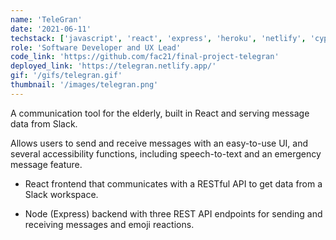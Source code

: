 ```yaml
---
name: 'TeleGran'
date: '2021-06-11'
techstack: ['javascript', 'react', 'express', 'heroku', 'netlify', 'cypress', 'styled-components']
role: 'Software Developer and UX Lead'
code_link: 'https://github.com/fac21/final-project-telegran'
deployed_link: 'https://telegran.netlify.app/'
gif: '/gifs/telegran.gif'
thumbnail: '/images/telegran.png'
---
```


A communication tool for the elderly, built in React and serving message data from Slack. 

Allows users to send and receive messages with an easy-to-use UI, and several accessibility functions, including speech-to-text and an emergency message feature. 

- React frontend that communicates with a RESTful API to get data from a Slack workspace. 

- Node (Express) backend with three REST API endpoints for sending and receiving messages and emoji reactions.

